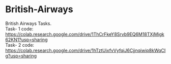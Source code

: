# British-Airways
British Airways Tasks.   
Task- 1 code: https://colab.research.google.com/drive/1ThCrFkeY8Srvb9EQ6M18TXjMigk62KN1?usp=sharing   
Task- 2 code: https://colab.research.google.com/drive/1hTztUixfvVyfqiJ6Cjjnqiwip8kWqCIg?usp=sharing   
